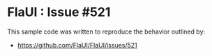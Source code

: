 # FlaUI : Issue #521

This sample code was written to reproduce the behavior outlined by:

- https://github.com/FlaUI/FlaUI/issues/521
